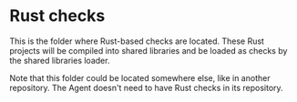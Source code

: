 # Rust checks

This is the folder where Rust-based checks are located. These Rust projects will be compiled into shared libraries and be loaded as checks by the shared libraries loader.

Note that this folder could be located somewhere else, like in another repository. The Agent doesn't need to have Rust checks in its repository.